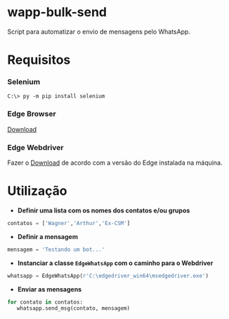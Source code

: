# wapp-bulk-send
Script para automatizar o envio de mensagens pelo WhatsApp.

# Requisitos

### Selenium
`C:\> py -m pip install selenium`

### Edge Browser
[Download](https://www.microsoft.com/pt-br/edge)

### Edge Webdriver
Fazer o [Download](https://developer.microsoft.com/en-us/microsoft-edge/tools/webdriver/) de acordo com a versão do Edge instalada na máquina.

# Utilização

* **Definir uma lista com os nomes dos contatos e/ou grupos**

```python
contatos = ['Wagner','Arthur','Ex-CSM']
```

* **Definir a mensagem**

```python
mensagem = 'Testando um bot...'
```

* **Instanciar a classe `EdgeWhatsApp` com o caminho para o Webdriver**

```python
whatsapp = EdgeWhatsApp(r'C:\edgedriver_win64\msedgedriver.exe')
```

* **Enviar as mensagens**

```python
for contato in contatos:
   whatsapp.send_msg(contato, mensagem)
```
